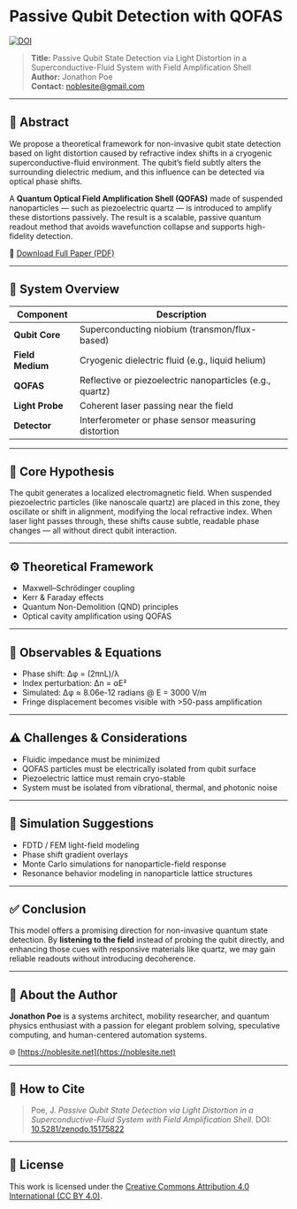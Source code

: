 # Passive Qubit Detection with QOFAS

[![DOI](https://zenodo.org/badge/962704569.svg)](https://doi.org/10.5281/zenodo.15175822)

> **Title:** Passive Qubit State Detection via Light Distortion in a Superconductive-Fluid System with Field Amplification Shell  
> **Author:** Jonathon Poe  
> **Contact:** noblesite@gmail.com

---

## 📄 Abstract

We propose a theoretical framework for non-invasive qubit state detection based on light distortion caused by refractive index shifts in a cryogenic superconductive-fluid environment. The qubit’s field subtly alters the surrounding dielectric medium, and this influence can be detected via optical phase shifts.

A **Quantum Optical Field Amplification Shell (QOFAS)** made of suspended nanoparticles — such as piezoelectric quartz — is introduced to amplify these distortions passively. The result is a scalable, passive quantum readout method that avoids wavefunction collapse and supports high-fidelity detection.

📎 [Download Full Paper (PDF)](./QOFAS_Whitepaper.pdf)

---

## 🔬 System Overview

| Component       | Description |
|----------------|-------------|
| **Qubit Core**  | Superconducting niobium (transmon/flux-based) |
| **Field Medium** | Cryogenic dielectric fluid (e.g., liquid helium) |
| **QOFAS**       | Reflective or piezoelectric nanoparticles (e.g., quartz) |
| **Light Probe** | Coherent laser passing near the field |
| **Detector**    | Interferometer or phase sensor measuring distortion |

---

## 🧠 Core Hypothesis

The qubit generates a localized electromagnetic field. When suspended piezoelectric particles (like nanoscale quartz) are placed in this zone, they oscillate or shift in alignment, modifying the local refractive index. When laser light passes through, these shifts cause subtle, readable phase changes — all without direct qubit interaction.

---

## ⚙️ Theoretical Framework

- Maxwell–Schrödinger coupling
- Kerr & Faraday effects
- Quantum Non-Demolition (QND) principles
- Optical cavity amplification using QOFAS

---

## 🧪 Observables & Equations

- Phase shift: Δφ = (2πnL)/λ  
- Index perturbation: Δn = αE²  
- Simulated: Δφ ≈ 8.06e-12 radians @ E = 3000 V/m  
- Fringe displacement becomes visible with >50-pass amplification

---

## ⚠️ Challenges & Considerations

- Fluidic impedance must be minimized  
- QOFAS particles must be electrically isolated from qubit surface  
- Piezoelectric lattice must remain cryo-stable  
- System must be isolated from vibrational, thermal, and photonic noise

---

## 🧮 Simulation Suggestions

- FDTD / FEM light-field modeling  
- Phase shift gradient overlays  
- Monte Carlo simulations for nanoparticle-field response  
- Resonance behavior modeling in nanoparticle lattice structures

---

## ✅ Conclusion

This model offers a promising direction for non-invasive quantum state detection. By **listening to the field** instead of probing the qubit directly, and enhancing those cues with responsive materials like quartz, we may gain reliable readouts without introducing decoherence.

---

## 🙋 About the Author

**Jonathon Poe** is a systems architect, mobility researcher, and quantum physics enthusiast with a passion for elegant problem solving, speculative computing, and human-centered automation systems.

🌐 [https://noblesite.net](https://noblesite.net)

---

## 🧾 How to Cite

> Poe, J. *Passive Qubit State Detection via Light Distortion in a Superconductive-Fluid System with Field Amplification Shell*. DOI: [10.5281/zenodo.15175822](https://doi.org/10.5281/zenodo.15175822)

---

## 🧠 License

This work is licensed under the [Creative Commons Attribution 4.0 International (CC BY 4.0)](https://creativecommons.org/licenses/by/4.0/).
